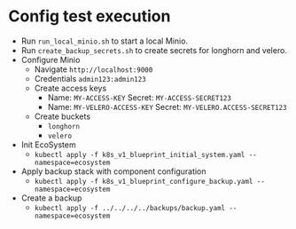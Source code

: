 # Config test execution

- Run `run_local_minio.sh` to start a local Minio.
- Run `create_backup_secrets.sh` to create secrets for longhorn and velero.
- Configure Minio
  - Navigate `http://localhost:9000`
  - Credentials `admin123:admin123`
  - Create access keys
    - Name: `MY-ACCESS-KEY` Secret: `MY-ACCESS-SECRET123`
    - Name: `MY-VELERO-ACCESS-KEY` Secret: `MY-VELERO.ACCESS-SECRET123`
  - Create buckets
    - `longhorn`
    - `velero`
- Init EcoSystem
  - `kubectl apply -f k8s_v1_blueprint_initial_system.yaml --namespace=ecosystem`
- Apply backup stack with component configuration
  - `kubectl apply -f k8s_v1_blueprint_configure_backup.yaml --namespace=ecosystem`
- Create a backup
  - `kubectl apply -f ../../../../backups/backup.yaml --namespace=ecosystem`